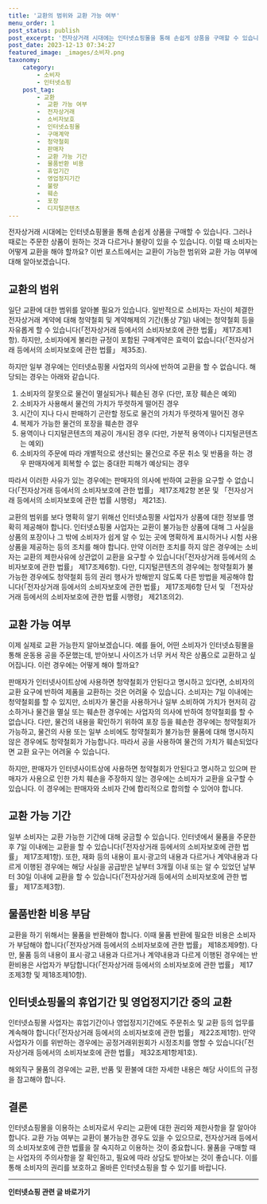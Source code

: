 ```yaml
---
title: '교환의 범위와 교환 가능 여부'
menu_order: 1
post_status: publish
post_excerpt: '전자상거래 시대에는 인터넷쇼핑몰을 통해 손쉽게 상품을 구매할 수 있습니다. 그러나 때로는 주문한 상품이 원하는 것과 다르거나 불량이 있을 수 있습니다. 이럴 때 소비자는 어떻게 교환을 해야 할까요  이번 포스트에서는 교환이 가능한 범위와 교환 가능 여부에 대해 알아보겠습니다.'
post_date: 2023-12-13 07:34:27
featured_image: _images/소비자.png
taxonomy:
    category:
        - 소비자
        - 인터넷쇼핑
    post_tag:
        - 교환
        -  교환 가능 여부
        -  전자상거래
        -  소비자보호
        -  인터넷쇼핑몰
        -  구매계약
        -  청약철회
        -  판매자
        -  교환 가능 기간
        -  물품반환 비용
        -  휴업기간
        -  영업정지기간
        -  불량
        -  훼손
        -  포장
        -  디지털콘텐츠
---
```



전자상거래 시대에는 인터넷쇼핑몰을 통해 손쉽게 상품을 구매할 수 있습니다. 그러나 때로는 주문한 상품이 원하는 것과 다르거나 불량이 있을 수 있습니다. 이럴 때 소비자는 어떻게 교환을 해야 할까요? 이번 포스트에서는 교환이 가능한 범위와 교환 가능 여부에 대해 알아보겠습니다.

## 교환의 범위

일단 교환에 대한 범위를 알아볼 필요가 있습니다. 일반적으로 소비자는 자신이 체결한 전자상거래 계약에 대해 청약철회 및 계약해제의 기간(통상 7일) 내에는 청약철회 등을 자유롭게 할 수 있습니다(「전자상거래 등에서의 소비자보호에 관한 법률」 제17조제1항). 하지만, 소비자에게 불리한 규정이 포함된 구매계약은 효력이 없습니다(「전자상거래 등에서의 소비자보호에 관한 법률」 제35조).

하지만 일부 경우에는 인터넷쇼핑몰 사업자의 의사에 반하여 교환을 할 수 없습니다. 해당되는 경우는 아래와 같습니다.
1. 소비자의 잘못으로 물건이 멸실되거나 훼손된 경우 (다만, 포장 훼손은 예외)
2. 소비자가 사용해서 물건의 가치가 뚜렷하게 떨어진 경우
3. 시간이 지나 다시 판매하기 곤란할 정도로 물건의 가치가 뚜렷하게 떨어진 경우
4. 복제가 가능한 물건의 포장을 훼손한 경우
5. 용역이나 디지털콘텐츠의 제공이 개시된 경우 (다만, 가분적 용역이나 디지털콘텐츠는 예외)
6. 소비자의 주문에 따라 개별적으로 생산되는 물건으로 주문 취소 및 반품을 하는 경우 판매자에게 회복할 수 없는 중대한 피해가 예상되는 경우

따라서 이러한 사유가 있는 경우에는 판매자의 의사에 반하여 교환을 요구할 수 없습니다(「전자상거래 등에서의 소비자보호에 관한 법률」 제17조제2항 본문 및 「전자상거래 등에서의 소비자보호에 관한 법률 시행령」 제21조).

교환의 범위를 보다 명확히 알기 위해선 인터넷쇼핑몰 사업자가 상품에 대한 정보를 명확히 제공해야 합니다. 인터넷쇼핑몰 사업자는 교환이 불가능한 상품에 대해 그 사실을 상품의 포장이나 그 밖에 소비자가 쉽게 알 수 있는 곳에 명확하게 표시하거나 시험 사용 상품을 제공하는 등의 조치를 해야 합니다. 만약 이러한 조치를 하지 않은 경우에는 소비자는 교환의 제한사유에 상관없이 교환을 요구할 수 있습니다(「전자상거래 등에서의 소비자보호에 관한 법률」 제17조제6항). 다만, 디지털콘텐츠의 경우에는 청약철회가 불가능한 경우에도 청약철회 등의 권리 행사가 방해받지 않도록 다른 방법을 제공해야 합니다(「전자상거래 등에서의 소비자보호에 관한 법률」 제17조제6항 단서 및 「전자상거래 등에서의 소비자보호에 관한 법률 시행령」 제21조의2).

## 교환 가능 여부

이제 실제로 교환 가능한지 알아보겠습니다. 예를 들어, 어떤 소비자가 인터넷쇼핑몰을 통해 운동용 공을 주문했는데, 받아보니 사이즈가 너무 커서 작은 상품으로 교환하고 싶어집니다. 이런 경우에는 어떻게 해야 할까요?

판매자가 인터넷사이트상에 사용하면 청약철회가 안된다고 명시하고 있다면, 소비자의 교환 요구에 반하여 제품을 교환하는 것은 어려울 수 있습니다. 소비자는 7일 이내에는 청약철회를 할 수 있지만, 소비자가 물건을 사용하거나 일부 소비하여 가치가 현저히 감소하거나 물건을 멸실 또는 훼손한 경우에는 사업자의 의사에 반하여 청약철회를 할 수 없습니다. 다만, 물건의 내용을 확인하기 위하여 포장 등을 훼손한 경우에는 청약철회가 가능하고, 물건의 사용 또는 일부 소비에도 청약철회가 불가능한 물품에 대해 명시하지 않은 경우에도 청약철회가 가능합니다. 따라서 공을 사용하여 물건의 가치가 훼손되었다면 교환 요구는 어려울 수 있습니다.

하지만, 판매자가 인터넷사이트상에 사용하면 청약철회가 안된다고 명시하고 있으며 판매자가 사용으로 인한 가치 훼손을 주장하지 않는 경우에는 소비자가 교환을 요구할 수 있습니다. 이 경우에는 판매자와 소비자 간에 합리적으로 합의할 수 있어야 합니다.

## 교환 가능 기간

일부 소비자는 교환 가능한 기간에 대해 궁금할 수 있습니다. 인터넷에서 물품을 주문한 후 7일 이내에는 교환을 할 수 있습니다(「전자상거래 등에서의 소비자보호에 관한 법률」 제17조제1항). 또한, 재화 등의 내용이 표시·광고의 내용과 다르거나 계약내용과 다르게 이행된 경우에는 해당 사실을 공급받은 날부터 3개월 이내 또는 알 수 있었던 날부터 30일 이내에 교환을 할 수 있습니다(「전자상거래 등에서의 소비자보호에 관한 법률」 제17조제3항).

## 물품반환 비용 부담

교환을 하기 위해서는 물품을 반환해야 합니다. 이때 물품 반환에 필요한 비용은 소비자가 부담해야 합니다(「전자상거래 등에서의 소비자보호에 관한 법률」 제18조제9항). 다만, 물품 등의 내용이 표시·광고 내용과 다르거나 계약내용과 다르게 이행된 경우에는 반환비용은 사업자가 부담합니다(「전자상거래 등에서의 소비자보호에 관한 법률」 제17조제3항 및 제18조제10항).

## 인터넷쇼핑몰의 휴업기간 및 영업정지기간 중의 교환

인터넷쇼핑몰 사업자는 휴업기간이나 영업정지기간에도 주문취소 및 교환 등의 업무를 계속해야 합니다(「전자상거래 등에서의 소비자보호에 관한 법률」 제22조제1항). 만약 사업자가 이를 위반하는 경우에는 공정거래위원회가 시정조치를 명할 수 있습니다(「전자상거래 등에서의 소비자보호에 관한 법률」 제32조제1항제1호).

해외직구 물품의 경우에는 교환, 반품 및 환불에 대한 자세한 내용은 해당 사이트의 규정을 참고해야 합니다.

## 결론

인터넷쇼핑몰을 이용하는 소비자로서 우리는 교환에 대한 권리와 제한사항을 잘 알아야 합니다. 교환 가능 여부는 교환이 불가능한 경우도 있을 수 있으므로, 전자상거래 등에서의 소비자보호에 관한 법률을 잘 숙지하고 이용하는 것이 중요합니다. 물품을 구매할 때는 사업자의 주의사항을 잘 확인하고, 필요에 따라 상담도 받아보는 것이 좋습니다. 이를 통해 소비자의 권리를 보호하고 올바른 인터넷쇼핑을 할 수 있기를 바랍니다.
<!-- wp:separator -->
<hr class="wp-block-separator has-alpha-channel-opacity"/>
<!-- /wp:separator -->

<!-- wp:group {"backgroundColor":"base","layout":{"type":"constrained"}} -->
<div class="wp-block-group has-base-background-color has-background"><!-- wp:paragraph {"align":"center","fontSize":"medium"} -->
<p class="has-text-align-center has-large-font-size"><strong>인터넷쇼핑 관련 글 바로가기</strong></p>
<!-- /wp:paragraph -->


<!-- wp:latest-posts
{"categories":[{"id":30793,"count":19,"description":"","link":"https://uknowlaw.com/category/%ec%9d%b8%ed%84%b0%eb%84%b7%ec%87%bc%ed%95%91/","name":"인터넷쇼핑","slug":"인터넷쇼핑","taxonomy":"category","parent":0,"meta":[],"_links":{"self":[{"href":"https://uknowlaw.com/wp-json/wp/v2/categories/30793"}],"collection":[{"href":"https://uknowlaw.com/wp-json/wp/v2/categories"}],"about":[{"href":"https://uknowlaw.com/wp-json/wp/v2/taxonomies/category"}],"wp:post_type":[{"href":"https://uknowlaw.com/wp-json/wp/v2/posts?categories=30793"}],"curies":[{"name":"wp","href":"https://api.w.org/{rel}","templated":true}]}}],"postsToShow":100,"excerptLength":28,"postLayout":"grid","columns":2,"featuredImageAlign":"left","featuredImageSizeSlug":"large","fontSize":"small"} /--></div>
<!-- /wp:group -->